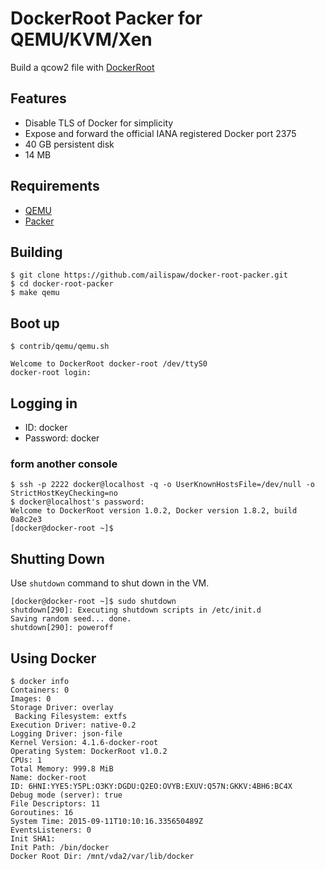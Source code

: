 # DockerRoot Packer for QEMU/KVM/Xen

Build a qcow2 file with [DockerRoot](https://github.com/ailispaw/docker-root)

## Features

- Disable TLS of Docker for simplicity
- Expose and forward the official IANA registered Docker port 2375
- 40 GB persistent disk
- 14 MB

## Requirements

- [QEMU](http://www.qemu.org)
- [Packer](https://packer.io/)

## Building

```
$ git clone https://github.com/ailispaw/docker-root-packer.git
$ cd docker-root-packer
$ make qemu
```

## Boot up

```
$ contrib/qemu/qemu.sh

Welcome to DockerRoot docker-root /dev/ttyS0
docker-root login: 
```

## Logging in

- ID: docker
- Password: docker


### form another console
```
$ ssh -p 2222 docker@localhost -q -o UserKnownHostsFile=/dev/null -o StrictHostKeyChecking=no
$ docker@localhost's password: 
Welcome to DockerRoot version 1.0.2, Docker version 1.8.2, build 0a8c2e3
[docker@docker-root ~]$ 
```

## Shutting Down

Use `shutdown` command to shut down in the VM.

```
[docker@docker-root ~]$ sudo shutdown
shutdown[290]: Executing shutdown scripts in /etc/init.d
Saving random seed... done.
shutdown[290]: poweroff
```


## Using Docker

```
$ docker info
Containers: 0
Images: 0
Storage Driver: overlay
 Backing Filesystem: extfs
Execution Driver: native-0.2
Logging Driver: json-file
Kernel Version: 4.1.6-docker-root
Operating System: DockerRoot v1.0.2
CPUs: 1
Total Memory: 999.8 MiB
Name: docker-root
ID: 6HNI:YYE5:Y5PL:O3KY:DGDU:Q2EO:OVYB:EXUV:Q57N:GKKV:4BH6:BC4X
Debug mode (server): true
File Descriptors: 11
Goroutines: 16
System Time: 2015-09-11T10:10:16.335650489Z
EventsListeners: 0
Init SHA1:
Init Path: /bin/docker
Docker Root Dir: /mnt/vda2/var/lib/docker
```

